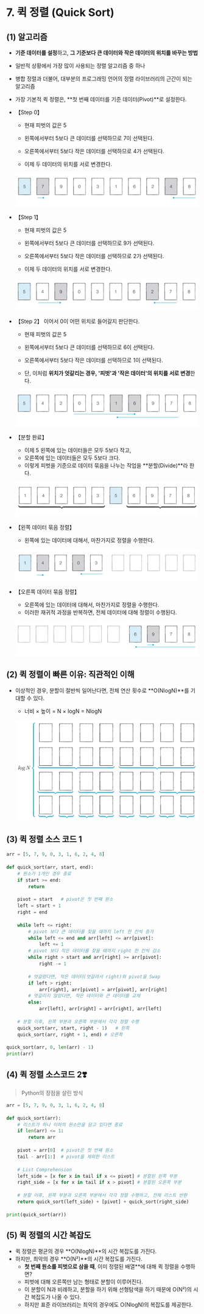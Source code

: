 # 7. 퀵 정렬 (Quick Sort)

## (1) 알고리즘

- **기준 데이터를 설정**하고, **그 기준보다 큰 데이터와 작은 데이터의 위치를 바꾸는 방법**

- 일반적 상황에서 가장 많이 사용되는 정렬 알고리즘 중 하나

- 병합 정렬과 더불어, 대부분의 프로그래밍 언어의 정렬 라이브러리의 근간이 되는 알고리즘

- 가장 기본적 퀵 정렬은, **첫 번째 데이터를 기준 데이터(Pivot)**로 설정한다.



- 【Step 0】

  - 현재 피벗의 값은 5

  - 왼쪽에서부터 5보다 큰 데이터를 선택하므로 7이 선택된다.

  - 오른쪽에서부터 5보다 작은 데이터를 선택하므로 4가 선택된다.

  - 이제 두 데이터의 위치를 서로 변경한다.

  ![image-20220716211503944](Assets/07_Quick-Sort.assets/image-20220716211503944.png)

- 【Step 1】

  - 현재 피벗의 값은 5
  - 왼쪽에서부터 5보다 큰 데이터를 선택하므로 9가 선택된다.

  - 오른쪽에서부터 5보다 작은 데이터를 선택하므로 2가 선택된다.

  - 이제 두 데이터의 위치를 서로 변경한다.

  ![image-20220716211648170](Assets/07_Quick-Sort.assets/image-20220716211648170.png)

- 【Step 2】 이어서 0이 어떤 위치로 들어갈지 판단한다.

  - 현재 피벗의 값은 5
  - 왼쪽에서부터 5보다 큰 데이터를 선택하므로 6이 선택된다.

  - 오른쪽에서부터 5보다 작은 데이터를 선택하므로 1이 선택된다.

  - 단, 이처럼 **위치가 엇갈리는 경우, '피벗'과 '작은 데이터'의 위치를 서로 변경**한다.

  ![image-20220716211939685](Assets/07_Quick-Sort.assets/image-20220716211939685.png)

- 【분할 완료】

  - 이제 5 왼쪽에 있는 데이터들은 모두 5보다 작고,
  - 오른쪽에 있는 데이터들은 모두 5보다 크다.
  - 이렇게 피벗을 기준으로 데이터 묶음을 나누는 작업을 **분할(Divide)**라 한다.

  ![image-20220716212145588](Assets/07_Quick-Sort.assets/image-20220716212145588.png)

- 【왼쪽 데이터 묶음 정렬】

  - 왼쪽에 있는 데이터에 대해서, 마찬가지로 정렬을 수행한다.

  ![image-20220716212322866](Assets/07_Quick-Sort.assets/image-20220716212322866.png)

- 【오른쪽 데이터 묶음 정렬】

  - 오른쪽에 있는 데이터에 대해서, 마찬가지로 정렬을 수행한다.
  - 이러한 재귀적 과정을 반복하면, 전체 데이터에 대해 정렬이 수행된다.

  ![image-20220716212500838](Assets/07_Quick-Sort.assets/image-20220716212500838.png)



## (2) 퀵 정렬이 빠른 이유: 직관적인 이해

- 이상적인 경우, 분할이 절반씩 일어난다면, 전체 연산 횟수로 **O(NlogN)**를 기대할 수 있다.

  - 너비 × 높이 = N × logN = NlogN

  ![image-20220716212637645](Assets/07_Quick-Sort.assets/image-20220716212637645.png)



## (3) 퀵 정렬 소스 코드 1

```python
arr = [5, 7, 9, 0, 3, 1, 6, 2, 4, 8]

def quick_sort(arr, start, end):
    # 원소가 1개인 경우 종료
    if start >= end:
        return
    
    pivot = start	# pivot은 첫 번째 원소
    left = start + 1
    right = end
    
    while left <= right:
        # pivot 보다 큰 데이터를 찾을 때까지 left 한 칸씩 증가
        while left <= end and arr[left] <= arr[pivot]:
            left += 1
        # pivot 보다 작은 데이터를 찾을 때까지 right 한 칸씩 감소
        while right > start and arr[right] >= arr[pivot]:
            right -= 1
        
        # 엇갈렸다면, 작은 데이터(엇갈려서 right)와 pivot을 Swap
        if left > right:
            arr[right], arr[pivot] = arr[pivot], arr[right]
        # 엇갈리지 않았다면, 작은 데이터와 큰 데이터를 교체
    	else:
            arr[left], arr[right] = arr[right], arr[left]
            
	# 분할 이후, 왼쪽 부분과 오른쪽 부분에서 각각 정렬 수행
    quick_sort(arr, start, right - 1)	# 왼쪽
    quick_sort(arr, right + 1, end)	# 오른쪽
    
quick_sort(arr, 0, len(arr) - 1)
print(arr)
```



## (4) 퀵 정렬 소스코드 2❣️

> Python의 장점을 살린 방식

```python
arr = [5, 7, 9, 0, 3, 1, 6, 2, 4, 8]

def quick_sort(arr):
    # 리스트가 하나 이하의 원소만을 담고 있다면 종료
    if len(arr) <= 1:
        return arr
    
    pivot = arr[0]	# pivot은 첫 번째 원소
    tail - arr[1:]	# pivot을 제외한 리스트
    
    # List Comprehension
    left_side = [x for x in tail if x <= pivot]	# 분할된 왼쪽 부분
    right_side = [x for x in tail if x > pivot]	# 분할된 오른쪽 부분
    
    # 분할 이후, 왼쪽 부분과 오른쪽 부분에서 각각 정렬 수행하고, 전체 리스트 반환
    return quick_sort(left_side) + [pivot] + quick_sort(right_side)

print(quick_sort(arr))
```





## (5) 퀵 정렬의 시간 복잡도

- 퀵 정렬은 평균의 경우 **O(NlogN)**의 시간 복잡도를 가진다.
- 하지만, 최악의 경우 **O(N²)**의 시간 복잡도를 가진다.
  - **첫 번째 원소를 피벗으로 삼을 때**, 이미 정렬된 배열**에 대해 퀵 정렬을 수행하면?
  - 피벗에 대해 오른쪽만 남는 형태로 분할이 이루어진다.
  - 이 분할이 N과 비례하고, 분할을 하기 위해 선형탐색을 하기 때문에 O(N²)의 시간 복잡도가 나올 수 있다.
  - 하지만 표준 라이브러리는 최악의 경우에도 O(NlogN)의 복잡도를 제공한다.

